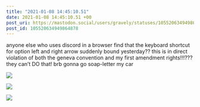 ```yaml
---
title: "2021-01-08 14:45:10.51"
date: 2021-01-08 14:45:10.51 +00
post_uri: https://mastodon.social/users/gravely/statuses/105520634949864878
post_id: 105520634949864878
---
```

anyone else who uses discord in a browser find that the keyboard shortcut for option left and right arrow suddenly bound yesterday?? this is in direct violation of both the geneva convention and my first amendment rights!!!??? they can’t DO that! brb gonna go soap-letter my car


![](/images/105520634747820378.jpg)

![](/images/105520634838024479.jpg)

![](/images/105520634916275128.png)

